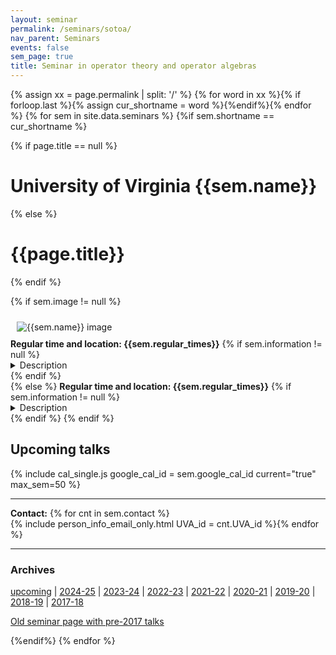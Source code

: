 ```yaml
---
layout: seminar
permalink: /seminars/sotoa/
nav_parent: Seminars
events: false
sem_page: true
title: Seminar in operator theory and operator algebras
---
```



{% assign xx = page.permalink | split: '/' %}
{% for word in xx %}{% if forloop.last %}{% assign cur_shortname = word %}{%endif%}{% endfor %}
{% for sem in site.data.seminars %}
{%if sem.shortname == cur_shortname %}

{% if page.title == null %}
  <h1 class="mt-2 mb-4">University of Virginia {{sem.name}}</h1>
{% else %}
  <h1 class="mt-2 mb-4">{{page.title}}</h1>
{% endif %}

<br>

{% if sem.image != null %}
  <div class="row">
    <div class="col-md-3">
      <img src="{{ sem.image | replace: '__SITE_URL__', site.url }}" style="max-width:100%;max-height:400px;height:auto;width:auto;padding:10px" alt="{{sem.name}} image" title="{{sem.name}} image"/>
    </div>
    <div class="col-md-9">
      <b>Regular time and location: {{sem.regular_times}}</b>
      {% if sem.information != null %}<details class="mb-3"><summary>Description</summary>
        {{ sem.information }}
      </details>
      {% endif %}
    </div>
  </div>
{% else %}
  <b>Regular time and location: {{sem.regular_times}}</b>
  {% if sem.information != null %}<details class="mb-3"><summary>Description</summary>
    {{ sem.information }}
  </details>
  {% endif %}
{% endif %}


<h2 class="mt-4 mb-3">Upcoming talks</h2>

{% include cal_single.js google_cal_id = sem.google_cal_id current="true" max_sem=50 %}

<hr />

<b>Contact:</b> {% for cnt in sem.contact %}<br />{% include person_info_email_only.html UVA_id = cnt.UVA_id %}{% endfor %}

<hr />
<h3 class="mb-3">Archives</h3>

<p><a href="/seminars/sotoa/">upcoming</a> | <a href="/seminars/sotoa/2024-25/">2024-25</a> | <a href="/seminars/sotoa/2023-24/">2023-24</a> | <a href="/seminars/sotoa/2022-23/">2022-23</a> | <a href="/seminars/sotoa/2021-22/">2021-22</a> | <a href="/seminars/sotoa/2020-21/">2020-21</a> | <a href="/seminars/sotoa/2019-20/">2019-20</a> | <a href="/seminars/sotoa/2018-19/">2018-19</a> | <a href="/seminars/sotoa/2017-18/">2017-18</a></p>

<div class="list-group-sm">
  <a class="list-group-item list-group-item-action h5 orange-item" href="https://dshermanmath.github.io/base/sotoa/sotoa.html">Old seminar page with pre-2017 talks</a>
</div>


{%endif%}
{% endfor %}
